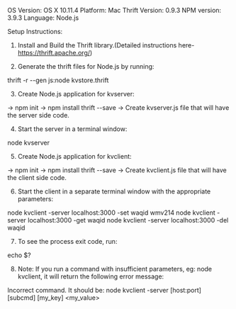 OS Version: OS X 10.11.4
Platform: Mac
Thrift Version: 0.9.3
NPM version: 3.9.3
Language: Node.js


Setup Instructions:

1) Install and Build the Thrift library.(Detailed instructions here- https://thrift.apache.org/)

2) Generate the thrift files for Node.js by running:

thrift -r --gen js:node kvstore.thrift

3) Create Node.js application for kvserver:

-> npm init
-> npm install thrift --save
-> Create kvserver.js file that will have the server side code.

4) Start the server in a terminal window:

node kvserver

5) Create Node.js application for kvclient:

-> npm init
-> npm install thrift --save
-> Create kvclient.js file that will have the client side code.

6) Start the client in a separate terminal window with the appropriate parameters:

node kvclient -server localhost:3000 -set waqid wmv214
node kvclient -server localhost:3000 -get waqid
node kvclient -server localhost:3000 -del waqid

7) To see the process exit code, run:

echo $?

8) Note: If you run a command with insufficient parameters, eg: node kvclient, it will return the following error message:

Incorrect command. It should be:
node kvclient -server [host:port] [subcmd] [my_key] <my_value>
